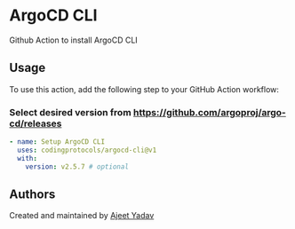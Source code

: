 # ArgoCD CLI
Github Action to install ArgoCD CLI

## Usage
To use this action, add the following step to your GitHub Action workflow:

### Select desired version from https://github.com/argoproj/argo-cd/releases

```yaml
- name: Setup ArgoCD CLI 
  uses: codingprotocols/argocd-cli@v1
  with:
    version: v2.5.7 # optional 
```

## Authors

Created and maintained by [Ajeet Yadav](https://github.com/imAjeetYadav)
